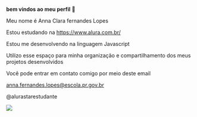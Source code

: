 **bem vindos ao meu perfil** 💋

Meu nome é Anna Clara fernandes Lopes

Estou estudando na https://www.alura.com.br/

Estou me desenvolvendo na linguagem Javascript 

Utilizo esse espaço para minha organização e compartilhamento dos meus projetos desenvolvidos 

Você pode entrar em contato comigo por meio deste email 

anna.fernandes.lopes@escola.pr.gov.br 

@alurastarestudante 

![](https://i.giphy.com/media/v1.Y2lkPTc5MGI3NjExZThlZDZ3bGFrN3NxYzg3anM5cWhsNzFxdmdxYnB0NXRtYnd0a2M4cSZlcD12MV9pbnRlcm5hbF9naWZfYnlfaWQmY3Q9Zw/k1SuVPEuA89S8/giphy.gif)
